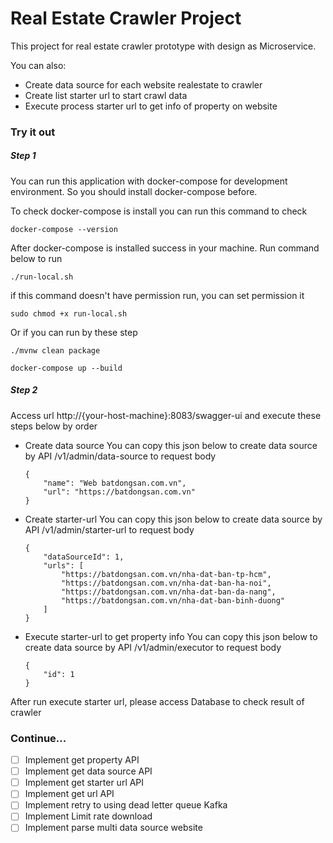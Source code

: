 # Real Estate Crawler Project

This project for real estate crawler prototype with design as Microservice.

You can also:

- Create data source for each website realestate to crawler
- Create list starter url to start crawl data
- Execute process starter url to get info of property on website

### Try it out

##### Step 1

You can run this application with docker-compose for development environment. So you should install docker-compose
before.

To check docker-compose is install you can run this command to check

```
docker-compose --version
```

After docker-compose is installed success in your machine. Run command below to run

```
./run-local.sh
```

if this command doesn't have permission run, you can set permission it

```
sudo chmod +x run-local.sh
```

Or if you can run by these step

```
./mvnw clean package
```

```
docker-compose up --build
```

##### Step 2

Access url http://{your-host-machine}:8083/swagger-ui and execute these steps below by order

* Create data source You can copy this json below to create data source by API /v1/admin/data-source to request body
    ```
    {
        "name": "Web batdongsan.com.vn",
        "url": "https://batdongsan.com.vn"
    }
    ```
* Create starter-url You can copy this json below to create data source by API /v1/admin/starter-url to request body
    ```
    {
        "dataSourceId": 1,
        "urls": [
            "https://batdongsan.com.vn/nha-dat-ban-tp-hcm",
            "https://batdongsan.com.vn/nha-dat-ban-ha-noi",
            "https://batdongsan.com.vn/nha-dat-ban-da-nang",
            "https://batdongsan.com.vn/nha-dat-ban-binh-duong"
        ]
    }
    ```
* Execute starter-url to get property info You can copy this json below to create data source by API /v1/admin/executor
  to request body
    ```
    {
        "id": 1
    }
    ```

After run execute starter url, please access Database to check result of crawler

### Continue...

- [ ] Implement get property API
- [ ] Implement get data source API
- [ ] Implement get starter url API
- [ ] Implement get url API  
- [ ] Implement retry to using dead letter queue Kafka
- [ ] Implement Limit rate download
- [ ] Implement parse multi data source website
